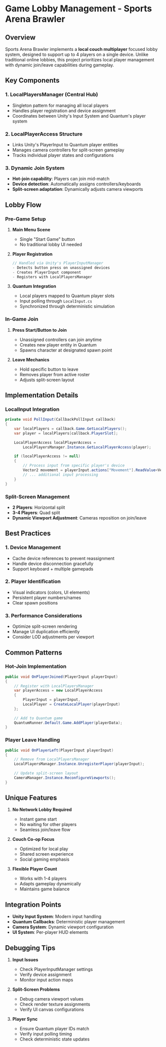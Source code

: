 # Game Lobby Management - Sports Arena Brawler

## Overview

Sports Arena Brawler implements a **local couch multiplayer** focused lobby system, designed to support up to 4 players on a single device. Unlike traditional online lobbies, this project prioritizes local player management with dynamic join/leave capabilities during gameplay.

## Key Components

### 1. **LocalPlayersManager** (Central Hub)
- Singleton pattern for managing all local players
- Handles player registration and device assignment
- Coordinates between Unity's Input System and Quantum's player system

### 2. **LocalPlayerAccess** Structure
- Links Unity's PlayerInput to Quantum player entities
- Manages camera controllers for split-screen gameplay
- Tracks individual player states and configurations

### 3. **Dynamic Join System**
- **Hot-join capability**: Players can join mid-match
- **Device detection**: Automatically assigns controllers/keyboards
- **Split-screen adaptation**: Dynamically adjusts camera viewports

## Lobby Flow

### Pre-Game Setup
1. **Main Menu Scene**
   - Single "Start Game" button
   - No traditional lobby UI needed
   
2. **Player Registration**
   ```csharp
   // Handled via Unity's PlayerInputManager
   - Detects button press on unassigned devices
   - Creates PlayerInput component
   - Registers with LocalPlayersManager
   ```

3. **Quantum Integration**
   - Local players mapped to Quantum player slots
   - Input polling through `LocalInput.cs`
   - Synchronized through deterministic simulation

### In-Game Join
1. **Press Start/Button to Join**
   - Unassigned controllers can join anytime
   - Creates new player entity in Quantum
   - Spawns character at designated spawn point

2. **Leave Mechanics**
   - Hold specific button to leave
   - Removes player from active roster
   - Adjusts split-screen layout

## Implementation Details

### LocalInput Integration
```csharp
private void PollInput(CallbackPollInput callback)
{
    var localPlayers = callback.Game.GetLocalPlayers();
    var player = localPlayers[callback.PlayerSlot];
    
    LocalPlayerAccess localPlayerAccess = 
        LocalPlayersManager.Instance.GetLocalPlayerAccess(player);
    
    if (localPlayerAccess != null)
    {
        // Process input from specific player's device
        Vector2 movement = playerInput.actions["Movement"].ReadValue<Vector2>();
        // ... additional input processing
    }
}
```

### Split-Screen Management
- **2 Players**: Horizontal split
- **3-4 Players**: Quad split
- **Dynamic Viewport Adjustment**: Cameras reposition on join/leave

## Best Practices

### 1. **Device Management**
- Cache device references to prevent reassignment
- Handle device disconnection gracefully
- Support keyboard + multiple gamepads

### 2. **Player Identification**
- Visual indicators (colors, UI elements)
- Persistent player numbers/names
- Clear spawn positions

### 3. **Performance Considerations**
- Optimize split-screen rendering
- Manage UI duplication efficiently
- Consider LOD adjustments per viewport

## Common Patterns

### Hot-Join Implementation
```csharp
public void OnPlayerJoined(PlayerInput playerInput)
{
    // Register with LocalPlayersManager
    var playerAccess = new LocalPlayerAccess
    {
        PlayerInput = playerInput,
        LocalPlayer = CreateLocalPlayer(playerInput)
    };
    
    // Add to Quantum game
    QuantumRunner.Default.Game.AddPlayer(playerData);
}
```

### Player Leave Handling
```csharp
public void OnPlayerLeft(PlayerInput playerInput)
{
    // Remove from LocalPlayersManager
    LocalPlayersManager.Instance.UnregisterPlayer(playerInput);
    
    // Update split-screen layout
    CameraManager.Instance.ReconfigureViewports();
}
```

## Unique Features

1. **No Network Lobby Required**
   - Instant game start
   - No waiting for other players
   - Seamless join/leave flow

2. **Couch Co-op Focus**
   - Optimized for local play
   - Shared screen experience
   - Social gaming emphasis

3. **Flexible Player Count**
   - Works with 1-4 players
   - Adapts gameplay dynamically
   - Maintains game balance

## Integration Points

- **Unity Input System**: Modern input handling
- **Quantum Callbacks**: Deterministic player management
- **Camera System**: Dynamic viewport configuration
- **UI System**: Per-player HUD elements

## Debugging Tips

1. **Input Issues**
   - Check PlayerInputManager settings
   - Verify device assignment
   - Monitor input action maps

2. **Split-Screen Problems**
   - Debug camera viewport values
   - Check render texture assignments
   - Verify UI canvas configurations

3. **Player Sync**
   - Ensure Quantum player IDs match
   - Verify input polling timing
   - Check deterministic state updates
